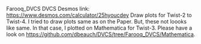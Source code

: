 Farooq_DVCS 
DVCS Desmos link:
https://www.desmos.com/calculator/25hyoucdey
Draw plots for Twist-2 to Twist-4. I tried to draw plots same as on the Paper. But, these not loooks like same. 
In that case, I plotted on Mathematica for Twist-3. Please have a look on https://github.com/dbeauch/DVCS/tree/Farooq_DVCS/Mathematica. 

